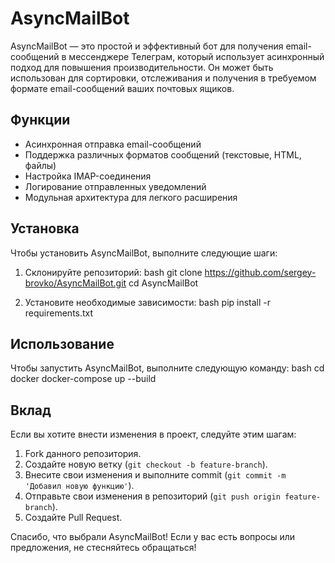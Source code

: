 # AsyncMailBot

AsyncMailBot — это простой и эффективный бот для получения email-сообщений в мессенджере Телеграм, который использует асинхронный подход для повышения производительности. Он может быть использован для сортировки, отслеживания и получения в требуемом формате email-сообщений ваших почтовых ящиков.

## Функции

- Асинхронная отправка email-сообщений
- Поддержка различных форматов сообщений (текстовые, HTML, файлы)
- Настройка IMAP-соединения
- Логирование отправленных уведомлений
- Модульная архитектура для легкого расширения

## Установка

Чтобы установить AsyncMailBot, выполните следующие шаги:

1. Склонируйте репозиторий:
bash
git clone https://github.com/sergey-brovko/AsyncMailBot.git
cd AsyncMailBot

2. Установите необходимые зависимости:
bash
pip install -r requirements.txt

## Использование

Чтобы запустить AsyncMailBot, выполните следующую команду:
bash
cd docker
docker-compose up --build

## Вклад

Если вы хотите внести изменения в проект, следуйте этим шагам:

1. Fork данного репозитория.
2. Создайте новую ветку (`git checkout -b feature-branch`).
3. Внесите свои изменения и выполните commit (`git commit -m 'Добавил новую функцию'`).
4. Отправьте свои изменения в репозиторий (`git push origin feature-branch`).
5. Создайте Pull Request.

Спасибо, что выбрали AsyncMailBot! Если у вас есть вопросы или предложения, не стесняйтесь обращаться!
